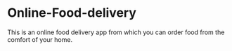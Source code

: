 # Online-Food-delivery
This is an online food delivery app from which you can order food from the comfort of your home.
